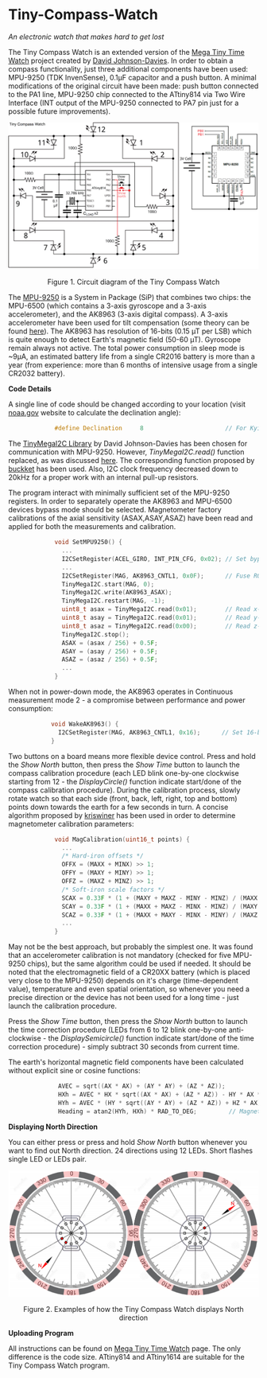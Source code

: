 # Tiny-Compass-Watch
*An electronic watch that makes hard to get lost*

The Tiny Compass Watch is an extended version of the [Mega Tiny Time Watch](https://github.com/technoblogy/mega-tiny-time-watch/) project created by [David Johnson-Davies](https://github.com/technoblogy). In order to obtain a compass functionality, just three additional components have been used: MPU-9250 (TDK InvenSense), 0.1µF capacitor and a push button. A minimal modifications of the original circuit have been made: push button connected to the PA1 line, MPU-9250 chip connected to the ATtiny814 via Two Wire Interface (INT output of the MPU-9250 connected to PA7 pin just for a possible future improvements).

![Circuit of the Tiny Compass Watch](figures/circuit.png)
<p align="center">Figure 1. Circuit diagram of the Tiny Compass Watch

  The [MPU-9250](https://invensense.tdk.com/products/motion-tracking/9-axis/mpu-9250/) is a System in Package (SiP) that combines two chips: the MPU-6500 (which contains a 3-axis gyroscope and a 3-axis accelerometer), and the AK8963 (3-axis digital compass). A 3-axis accelerometer have been used for tilt compensation (some theory can be found [here](https://ieeexplore.ieee.org/abstract/document/838300)). The AK8963 has resolution of 16-bits (0.15 µT per LSB) which is quite enough to detect Earth's magnetic field (50-60 µT). Gyroscope remain always not active. The total power consumption in sleep mode is ~9µA, an estimated battery life from a single CR2016 battery is more than a year (from experience: more than 6 months of intensive usage from a single CR2032 battery).
  
  **Code Details**
  
  A single line of code should be changed according to your location (visit [noaa.gov](https://www.ngdc.noaa.gov/geomag/calculators/magcalc.shtml#declination) website to calculate the declination angle):
  ```C++
               #define Declination     8                       // For Kyiv, Ukraine ~ +8 deg (2022 year)
```
  The [TinyMegaI2C Library](https://github.com/technoblogy/tiny-mega-i2c) by David Johnson-Davies has been chosen for communication with MPU-9250. However, *TinyMegaI2C.read()* function replaced, as was discussed [here](https://github.com/technoblogy/tiny-mega-i2c/issues/3). The corresponding function proposed by [buckket](https://gist.github.com/buckket/09619e6cdc5dee056d41bfb57065db81) has been used. Also, I2C clock frequency decreased down to 20kHz for a proper work with an internal pull-up resistors.
  
  The program interact with minimally sufficient set of the MPU-9250 registers. In order to separately operate the AK8963 and MPU-6500 devices bypass mode should be selected. Magnetometer factory calibrations of the axial sensitivity (ASAX,ASAY,ASAZ) have been read and applied for both the measurements
and calibration.
  ```C++
               void SetMPU9250() {
                 ...
                 I2CSetRegister(ACEL_GIRO, INT_PIN_CFG, 0x02); // Set bypass enable bit
                 ...
                 I2CSetRegister(MAG, AK8963_CNTL1, 0x0F);      // Fuse ROM access mode
                 TinyMegaI2C.start(MAG, 0);
                 TinyMegaI2C.write(AK8963_ASAX);
                 TinyMegaI2C.restart(MAG, -1);
                 uint8_t asax = TinyMegaI2C.read(0x01);        // Read x-axis sensitivity adjustment value
                 uint8_t asay = TinyMegaI2C.read(0x01);        // Read y-axis sensitivity adjustment value
                 uint8_t asaz = TinyMegaI2C.read(0x00);        // Read z-axis sensitivity adjustment value
                 TinyMegaI2C.stop();
                 ASAX = (asax / 256) + 0.5F;
                 ASAY = (asay / 256) + 0.5F;
                 ASAZ = (asaz / 256) + 0.5F;
                 ...
               }
```
  When not in power-down mode, the AK8963 operates in Continuous measurement mode 2 - a compromise between performance and power consumption:
   ```C++
               void WakeAK8963() {
                 I2CSetRegister(MAG, AK8963_CNTL1, 0x16);      // Set 16-bit output, Continuous measurement mode 2 (100Hz rate)
               }
```
  
  Two buttons on a board means more flexible device control. Press and hold the *Show North* button, then press the *Show Time* button to launch the compass calibration procedure (each LED blink one-by-one clockwise starting from 12 - the *DisplayCircle()* function indicate start/done of the compass calibration procedure). During the calibration process, slowly rotate watch so that each side (front, back, left, right, top and bottom) points down towards the earth for a few seconds in turn. A concise algorithm proposed by [kriswiner](https://github.com/kriswiner/MPU6050/wiki/Simple-and-Effective-Magnetometer-Calibration) has been used in order to determine magnetometer calibration parameters:
  ```C++
               void MagCalibration(uint16_t points) {
                 ...
                 /* Hard-iron offsets */
                 OFFX = (MAXX + MINX) >> 1;                           
                 OFFY = (MAXY + MINY) >> 1;
                 OFFZ = (MAXZ + MINZ) >> 1;
                 /* Soft-iron scale factors */
                 SCAX = 0.33F * (1 + (MAXY + MAXZ - MINY - MINZ) / (MAXX - MINX));
                 SCAY = 0.33F * (1 + (MAXX + MAXZ - MINX - MINZ) / (MAXY - MINY));
                 SCAZ = 0.33F * (1 + (MAXX + MAXY - MINX - MINY) / (MAXZ - MINZ));
                 ...
               }
```
  May not be the best approach, but probably the simplest one. It was found that an accelerometer calibration is not mandatory (checked for five MPU-9250 chips), but the same algorithm could be used if needed. It should be noted that the electromagnetic field of a CR20XX battery (which is placed very close to the MPU-9250) depends on it's charge (time-dependent value), temperature and even spatial orientation, so whenever you need a precise direction or the device has not been used for a long time - just launch the calibration procedure.
  
  Press the *Show Time* button, then press the *Show North* button to launch the time correction procedure (LEDs from 6 to 12 blink one-by-one anti-clockwise - the *DisplaySemicircle()* function indicate start/done of the time correction procedure) - simply subtract 30 seconds from current time.
  
  The earth's horizontal magnetic field components have been calculated without explicit sine or cosine functions:
  ```C
                AVEC = sqrt((AX * AX) + (AY * AY) + (AZ * AZ));
                HXh = AVEC * HX * sqrt((AX * AX) + (AZ * AZ)) - HY * AX * AY + HZ * AY * sqrt((AY * AY) + (AZ * AZ));
                HYh = AVEC * (HY * sqrt((AY * AY) + (AZ * AZ)) + HZ * AX);
                Heading = atan2(HYh, HXh) * RAD_TO_DEG;         // Magnetic North
```

  **Displaying North Direction**
  
  You can either press or press and hold *Show North* button whenever you want to find out North direction. 24 directions using 12 LEDs. Short flashes single LED or LEDs pair.
  
![Circuit of the Tiny Compass Watch](figures/north_show_example.png)
<p align="center">Figure 2. Examples of how the Tiny Compass Watch displays North direction
  
  **Uploading Program**
  
  All instructions can be found on [Mega Tiny Time Watch](http://www.technoblogy.com/show?2OKF) page. The only difference is the code size. ATtiny814 and ATtiny1614 are suitable for the Tiny Compass Watch program.
